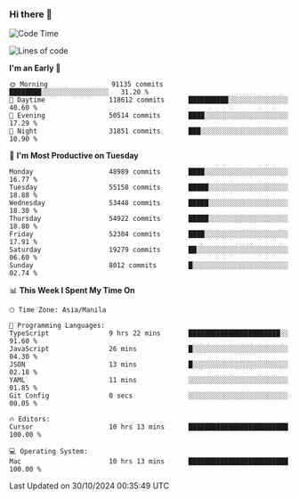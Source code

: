 ### Hi there 👋

<!--START_SECTION:waka-->
![Code Time](http://img.shields.io/badge/Code%20Time-5%2C666%20hrs%2056%20mins-blue)

![Lines of code](https://img.shields.io/badge/From%20Hello%20World%20I%27ve%20Written-124.4%20million%20lines%20of%20code-blue)

**I'm an Early 🐤** 

```text
🌞 Morning                91135 commits       ████████░░░░░░░░░░░░░░░░░   31.20 % 
🌆 Daytime                118612 commits      ██████████░░░░░░░░░░░░░░░   40.60 % 
🌃 Evening                50514 commits       ████░░░░░░░░░░░░░░░░░░░░░   17.29 % 
🌙 Night                  31851 commits       ███░░░░░░░░░░░░░░░░░░░░░░   10.90 % 
```
📅 **I'm Most Productive on Tuesday** 

```text
Monday                   48989 commits       ████░░░░░░░░░░░░░░░░░░░░░   16.77 % 
Tuesday                  55158 commits       █████░░░░░░░░░░░░░░░░░░░░   18.88 % 
Wednesday                53448 commits       █████░░░░░░░░░░░░░░░░░░░░   18.30 % 
Thursday                 54922 commits       █████░░░░░░░░░░░░░░░░░░░░   18.80 % 
Friday                   52304 commits       ████░░░░░░░░░░░░░░░░░░░░░   17.91 % 
Saturday                 19279 commits       ██░░░░░░░░░░░░░░░░░░░░░░░   06.60 % 
Sunday                   8012 commits        █░░░░░░░░░░░░░░░░░░░░░░░░   02.74 % 
```


📊 **This Week I Spent My Time On** 

```text
🕑︎ Time Zone: Asia/Manila

💬 Programming Languages: 
TypeScript               9 hrs 22 mins       ███████████████████████░░   91.60 % 
JavaScript               26 mins             █░░░░░░░░░░░░░░░░░░░░░░░░   04.30 % 
JSON                     13 mins             █░░░░░░░░░░░░░░░░░░░░░░░░   02.18 % 
YAML                     11 mins             ░░░░░░░░░░░░░░░░░░░░░░░░░   01.85 % 
Git Config               0 secs              ░░░░░░░░░░░░░░░░░░░░░░░░░   00.05 % 

🔥 Editors: 
Cursor                   10 hrs 13 mins      █████████████████████████   100.00 % 

💻 Operating System: 
Mac                      10 hrs 13 mins      █████████████████████████   100.00 % 
```


 Last Updated on 30/10/2024 00:35:49 UTC
<!--END_SECTION:waka-->


<!--
**rad182/rad182** is a ✨ _special_ ✨ repository because its `README.md` (this file) appears on your GitHub profile.

Here are some ideas to get you started:

- 🔭 I’m currently working on ...
- 🌱 I’m currently learning ...
- 👯 I’m looking to collaborate on ...
- 🤔 I’m looking for help with ...
- 💬 Ask me about ...
- 📫 How to reach me: ...
- 😄 Pronouns: ...
- ⚡ Fun fact: ...
-->
